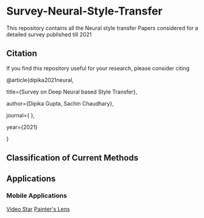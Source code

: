 # Survey-Neural-Style-Transfer
This repository contains all the Neural style transfer Papers considered for a detailed survey published till 2021
## Citation
If you find this repository useful for your research, please consider citing

@article{dipika2021neural,  

title={Survey on Deep Neural based Style Transfer},

author={Dipika Gupta, Sachin Chaudhary}, 

journal={ }, 

year={2021}

}


## Classification of Current Methods

## Applications
### Mobile Applications

[Video Star](https://apps.apple.com/us/app/video-star/id438596432)
[Painter's Lens](https://apps.apple.com/us/app/painters-lens/id1458827474)

